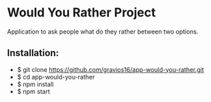 # Would You Rather Project

  Application to ask people what do they rather between two options.

## Installation:

* $ git clone https://github.com/gravios16/app-would-you-rather.git
* $ cd app-would-you-rather
* $ npm install
* $ npm start